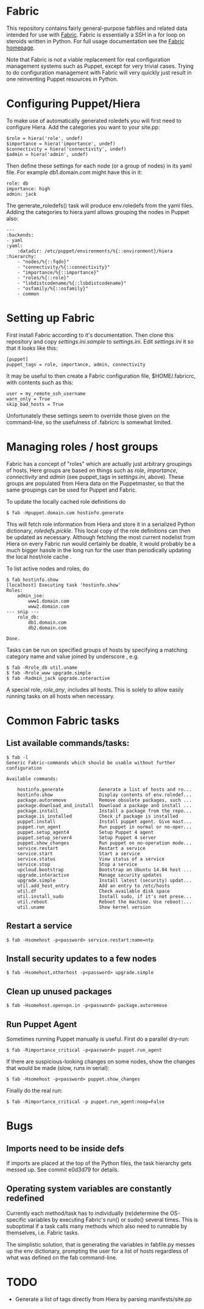 # Fabric

This repository contains fairly general-purpose fabfiles and related data 
intended for use with [Fabric](http://www.fabfile.org/). Fabric is essentially a 
SSH in a for loop on steroids written in Python. For full usage documentation 
see the [Fabric homepage](http://www.fabfile.org/).

Note that Fabric is not a viable replacement for real configuration management 
systems such as Puppet, except for very trivial cases. Trying to do 
configuration management with Fabric will very quickly just result in one 
reinventing Puppet resources in Python.

# Configuring Puppet/Hiera

To make use of automatically generated roledefs you will first need to 
configure Hiera. Add the categories you want to your site.pp:

    $role = hiera('role', undef)
    $importance = hiera('importance', undef)
    $connectivity = hiera('connectivity', undef)
    $admin = hiera('admin', undef)

Then define these settings for each node (or a group of nodes) in its yaml file. 
For example db1.domain.com might have this in it:

    role: db
    importance: high
    admin: jack

The generate_roledefs() task will produce env.roledefs from the yaml files. 
Adding the categories to hiera.yaml allows grouping the nodes in Puppet also:

    ---
    :backends:
    - yaml
    :yaml:
        :datadir: /etc/puppet/environments/%{::environment}/hiera
    :hierarchy:
        - "nodes/%{::fqdn}"
        - "connectivity/%{::connectivity}"
        - "importance/%{::importance}"
        - "roles/%{::role}"
        - "lsbdistcodename/%{::lsbdistcodename}"
        - "osfamily/%{::osfamily}"
        - common

# Setting up Fabric

First install Fabric according to it's documentation. Then clone this repository 
and copy *settings.ini.sample* to *settings.ini*. Edit *settings.ini* it so that 
it looks like this:

    [puppet]
    puppet_tags = role, importance, admin, connectivity

It may be useful to then create a Fabric configuration file, $HOME/.fabricrc, 
with contents such as this:

    user = my_remote_ssh_username
    warn_only = True
    skip_bad_hosts = True

Unfortunately these settings seem to override those given on the command-line, 
so the usefulness of .fabricrc is somewhat limited.

# Managing roles / host groups

Fabric has a concept of "roles" which are actually just arbitrary groupings of 
hosts. Here groups are based on things such as *role*, *importance*, 
*connectivity* and *admin* (see puppet_tags in *settings.ini*, above). These 
groups are populated from Hiera data on the Puppetmaster, so that the same 
groupings can be used for Puppet and Fabric.

To update the locally cached role definitions do

    $ fab -Hpuppet.domain.com hostinfo.generate

This will fetch role information from Hiera and store it in a serialized Python 
dictionary, *roledefs.pickle*. This local copy of the role definitions can then 
be updated as necessary. Although fetching the most current nodelist from Hiera 
on every Fabric run would certainly be doable, it would probably be a much 
bigger hassle in the long run for the user than periodically updating the local 
host/role cache .

To list active nodes and roles, do

    $ fab hostinfo.show
    [localhost] Executing task 'hostinfo.show'
    Roles:
        admin_joe:
            www1.domain.com
            www2.domain.com
    --- snip ---
        role_db:
            db1.domain.com
            db2.domain.com
    
    Done.

Tasks can be run on specified groups of hosts by specifying a matching category 
name and value joined by underscore , e.g.

    $ fab -Rrole_db util.uname
    $ fab -Rrole_www upgrade.simple
    $ fab -Radmin_jack upgrade.interactive

A special role, *role_any*, includes all hosts. This is solely to allow easily 
running tasks on all hosts when necessary.

# Common Fabric tasks

## List available commands/tasks:

    $ fab -l
    Generic Fabric-commands which should be usable without further configuration
    
    Available commands:
    
        hostinfo.generate             Generate a list of hosts and ro...
        hostinfo.show                 Display contents of env.roledef...
        package.autoremove            Remove obsolete packages, such ...
        package.download_and_install  Download a package and install ...
        package.install               Install a package from the repo...
        package.is_installed          Check if package is installed
        puppet.install                Install puppet agent. Give mast...
        puppet.run_agent              Run puppet in normal or no-oper...
        puppet.setup_agent4           Setup Puppet 4 agent
        puppet.setup_server4          Setup Puppet 4 server
        puppet.show_changes           Run puppet on no-operation mode...
        service.restart               Restart a service
        service.start                 Start a service
        service.status                View status of a service
        service.stop                  Stop a service
        upcloud.bootstrap             Bootstrap an Ubuntu 14.04 host ...
        upgrade.interactive           Manage security updates
        upgrade.simple                Install latest (security) updat...
        util.add_host_entry           Add an entry to /etc/hosts
        util.df                       Check available disk space
        util.install_sudo             Install sudo, if it's not prese...
        util.reboot                   Reboot the machine. Use reboot:...
        util.uname                    Show kernel version

## Restart a service

    $ fab -Hsomehost -p<password> service.restart:name=ntp

## Install security updates to a few nodes

    $ fab -Hsomehost,otherhost -p<password> upgrade.simple

## Clean up unused packages

    $ fab -Hsomehost.openvpn.in -p<password> package.autoremove

## Run Puppet Agent

Sometimes running Puppet manually is useful. First do a parallel dry-run:

    $ fab -Rimportance_critical -p<password> puppet.run_agent

If there are suspicious-looking changes on some nodes, show the changes that 
would be made (slow, runs in serial):

    $ fab -Hsomehost -p<password> puppet.show_changes

Finally do the real run:

    $ fab -Rimportance_critical -p puppet.run_agent:noop=False

# Bugs

## Imports need to be inside defs

If imports are placed at the top of the Python files, the task hierarchy gets 
messed up. See commit e0d3d79 for details.

## Operating system variables are constantly redefined

Currently each method/task has to individually (re)determine the OS-specific 
variables by executing Fabric's run() or sudo() several times. This is
suboptimal if a task calls many methods which also need to runnable by
themselves, i.e. Fabric tasks.

The simplistic solution, that is generating the variables in fabfile.py messes
up the env dictionary, prompting the user for a list of hosts regardless of what
was defined on the fab command-line.

# TODO

* Generate a list of tags directly from Hiera by parsing manifests/site.pp
